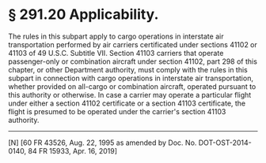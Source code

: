 # § 291.20   Applicability.

The rules in this subpart apply to cargo operations in interstate air transportation performed by air carriers certificated under sections 41102 or 41103 of 49 U.S.C. Subtitle VII. Section 41103 carriers that operate passenger-only or combination aircraft under section 41102, part 298 of this chapter, or other Department authority, must comply with the rules in this subpart in connection with cargo operations in interstate air transportation, whether provided on all-cargo or combination aircraft, operated pursuant to this authority or otherwise. In case a carrier may operate a particular flight under either a section 41102 certificate or a section 41103 certificate, the flight is presumed to be operated under the carrier's section 41103 authority.



---

[N] [60 FR 43526, Aug. 22, 1995 as amended by Doc. No. DOT-OST-2014-0140, 84 FR 15933, Apr. 16, 2019]





